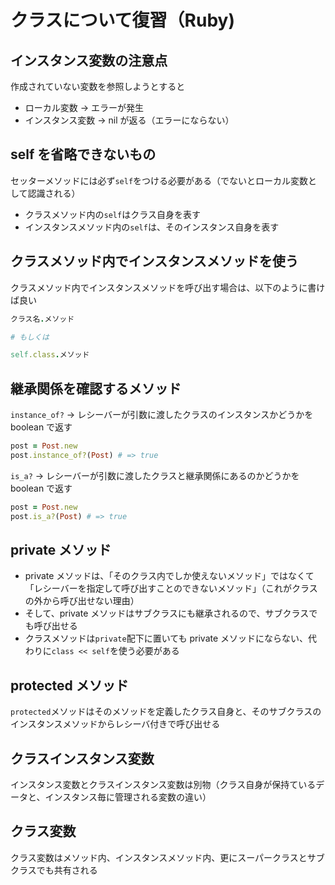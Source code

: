# クラスについて復習（Ruby)

## インスタンス変数の注意点

作成されていない変数を参照しようとすると

- ローカル変数 → エラーが発生
- インスタンス変数 → nil が返る（エラーにならない）

## self を省略できないもの

セッターメソッドには必ず`self`をつける必要がある（でないとローカル変数として認識される）

- クラスメソッド内の`self`はクラス自身を表す
- インスタンスメソッド内の`self`は、そのインスタンス自身を表す

## クラスメソッド内でインスタンスメソッドを使う

クラスメソッド内でインスタンスメソッドを呼び出す場合は、以下のように書けば良い

```ruby
クラス名.メソッド

# もしくは

self.class.メソッド
```

## 継承関係を確認するメソッド

`instance_of?` → レシーバーが引数に渡したクラスのインスタンスかどうかを boolean で返す

```ruby
post = Post.new
post.instance_of?(Post) # => true
```

`is_a?` → レシーバーが引数に渡したクラスと継承関係にあるのかどうかを boolean で返す

```ruby
post = Post.new
post.is_a?(Post) # => true
```

## private メソッド

- private メソッドは、「そのクラス内でしか使えないメソッド」ではなくて「レシーバーを指定して呼び出すことのできないメソッド」（これがクラスの外から呼び出せない理由）
- そして、private メソッドはサブクラスにも継承されるので、サブクラスでも呼び出せる
- クラスメソッドは`private`配下に置いても private メソッドにならない、代わりに`class << self`を使う必要がある

## protected メソッド

`protected`メソッドはそのメソッドを定義したクラス自身と、そのサブクラスのインスタンスメソッドからレシーバ付きで呼び出せる

## クラスインスタンス変数

インスタンス変数とクラスインスタンス変数は別物（クラス自身が保持ているデータと、インスタンス毎に管理される変数の違い）

## クラス変数

クラス変数はメソッド内、インスタンスメソッド内、更にスーパークラスとサブクラスでも共有される
